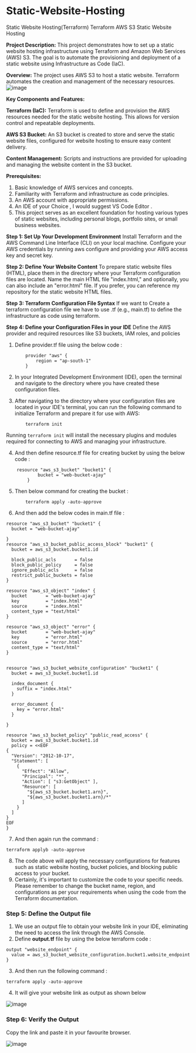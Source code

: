 # Static-Website-Hosting
Static Website Hosting(Terraform)
Terraform AWS S3 Static Website Hosting

**Project Description:**
This project demonstrates how to set up a static website hosting infrastructure using Terraform and Amazon Web Services (AWS) S3. The goal is to automate the provisioning and deployment of a static website using Infrastructure as Code (IaC).

**Overview:**
The project uses AWS S3 to host a static website. Terraform automates the creation and management of the necessary resources.
![image](https://github.com/user-attachments/assets/b2221dc6-509f-4bd1-8da5-1badf221259a)

**Key Components and Features:**

**Terraform (IaC):**
Terraform is used to define and provision the AWS resources needed for the static website hosting. This allows for version control and repeatable deployments.

**AWS S3 Bucket:**
An S3 bucket is created to store and serve the static website files, configured for website hosting to ensure easy content delivery.

**Content Management:**
Scripts and instructions are provided for uploading and managing the website content in the S3 bucket.

**Prerequisites:**
1. Basic knowledge of AWS services and concepts.
2. Familiarity with Terraform and infrastructure as code principles.
3. An AWS account with appropriate permissions.
4. An IDE of your Choice , I would suggest VS Code Editor .
5. This project serves as an excellent foundation for hosting various types of static websites, including personal blogs, portfolio sites, or small business websites.

**Step 1: Set Up Your Development Environment**
Install Terraform and the AWS Command Line Interface (CLI) on your local machine. Configure your AWS credentials by running aws configure and providing your AWS access key and secret key.

**Step 2: Define Your Website Content**
To prepare static website files (HTML), place them in the directory where your Terraform configuration files are located. Name the main HTML file "index.html," and optionally, you can also include an "error.html" file. If you prefer, you can reference my repository for the static website HTML files.

**Step 3: Terraform Configuration File Syntax**
If we want to Create a terraform configuration file we have to use .tf (e.g., main.tf) to define the infrastructure as code using terraform.

**Step 4: Define your Configuration Files in your IDE**
Define the AWS provider and required resources like S3 buckets, IAM roles, and policies
1. Define provider.tf file using the below code :
    ```hcl
        provider "aws" {
            region = "ap-south-1"
        }
    ```
2. In your Integrated Development Environment (IDE), open the terminal and navigate to the directory where you have created these configuration files.
3. After navigating to the directory where your configuration files are located in your IDE's terminal, you can run the following command to initialize Terraform and prepare it for use with AWS:

   ```hcl
       terraform init
   ```
Running `terraform init` will install the necessary plugins and modules required for connecting to AWS and managing your infrastructure.

4. And then define resource.tf file for creating bucket by using the below code :

```hcl
    resource "aws_s3_bucket" "bucket1" {
            bucket = "web-bucket-ajay"
        }
```

5. Then below command for creating the bucket :

   ```hcl
       terraform apply -auto-approve
   ```
   
6. And then add the below codes in main.tf file :

```
resource "aws_s3_bucket" "bucket1" {
  bucket = "web-bucket-ajay"

}
resource "aws_s3_bucket_public_access_block" "bucket1" {
  bucket = aws_s3_bucket.bucket1.id

  block_public_acls       = false
  block_public_policy     = false
  ignore_public_acls      = false
  restrict_public_buckets = false
}

resource "aws_s3_object" "index" {
  bucket       = "web-bucket-ajay"
  key          = "index.html"
  source       = "index.html"
  content_type = "text/html"
}

resource "aws_s3_object" "error" {
  bucket       = "web-bucket-ajay"
  key          = "error.html"
  source       = "error.html"
  content_type = "text/html"
}


resource "aws_s3_bucket_website_configuration" "bucket1" {
  bucket = aws_s3_bucket.bucket1.id

  index_document {
    suffix = "index.html"
  }

  error_document {
    key = "error.html"
  }

}

resource "aws_s3_bucket_policy" "public_read_access" {
  bucket = aws_s3_bucket.bucket1.id
  policy = <<EOF
{
  "Version": "2012-10-17",
  "Statement": [
    {
      "Effect": "Allow",
	  "Principal": "*",
      "Action": [ "s3:GetObject" ],
      "Resource": [
        "${aws_s3_bucket.bucket1.arn}",
        "${aws_s3_bucket.bucket1.arn}/*"
      ]
    }
  ]
}
EOF
}

```

7. And then again run the command :

```
terraform applyb -auto-approve
```
8. The code above will apply the necessary configurations for features such as static website hosting, bucket policies, and blocking public access to your bucket.
9. Certainly, it's important to customize the code to your specific needs. Please remember to change the bucket name, region, and configurations as per your requirements when using the code from the Terraform documentation.

### Step 5: Define the Output file

1. We use an output file to obtain your website link in your IDE, eliminating the need to access the link through the AWS Console.
2. Define __output.tf__ file by using the below terraform code :
```
output "website_endpoint" {
  value = aws_s3_bucket_website_configuration.bucket1.website_endpoint
}

```
3. And then run the following command :

```
terraform apply -auto-approve
```
4. It will give your website link as output as shown below

![image](https://github.com/user-attachments/assets/4ae382c2-7c7e-4f68-8d5d-d50919bb6aa5)

### Step 6: Verify the Output 

Copy the link and paste it in your favourite browser.

![image](https://github.com/user-attachments/assets/4da00601-76a0-4cbc-a0e9-dc555b2bac74)



